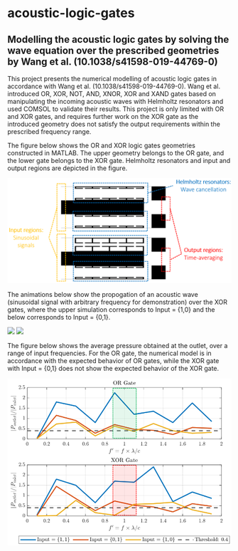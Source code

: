 # acoustic-logic-gates
## **Modelling the acoustic logic gates by solving the wave equation over the prescribed geometries by Wang et al. (10.1038/s41598-019-44769-0)**

This project presents the numerical modelling of acoustic logic gates in accordance with Wang et al. (10.1038/s41598-019-44769-0). Wang et al. introduced OR, XOR, NOT, AND, XNOR, XOR and XAND gates based on manipulating the incoming acoustic waves with Helmholtz resonators and used COMSOL to validate their results. This project is only limited with OR and XOR gates, and requires further work on the XOR gate as the introduced geometry does not satisfy the output requirements within the prescribed frequency range.

The figure below shows the OR and XOR logic gates geometries constructed in MATLAB. The upper geometry belongs to the OR gate, and the lower gate belongs to the XOR gate. Helmholtz resonators and input and output regions are depicted in the figure.

 <img src="https://github.com/lynspica/acoustic-logic-gates/blob/main/figs/geometries.PNG" width="750">

The animations below show the propogation of an acoustic wave (sinusoidal signal with arbitrary frequency for demonstration) over the XOR gates, where the upper simulation corresponds to Input = {1,0} and the below corresponds to Input = {0,1}.  

 <img src="https://github.com/lynspica/acoustic-logic-gates/blob/main/figs/XOR_input10prefactor_19.gif" width="750">

 <img src="https://github.com/lynspica/acoustic-logic-gates/blob/main/figs/XOR_input01prefactor_19.gif" width="750">

The figure below shows the average pressure obtained at the outlet, over a range of input frequencies. For the OR gate, the numerical model is in accordance with the expected behavior of OR gates, while the XOR gate with Input = {0,1} does not show the expected behavior of the XOR gate.

 <img src="https://github.com/lynspica/acoustic-logic-gates/blob/main/figs/results.PNG" width="750">
